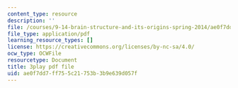 ```yaml
---
content_type: resource
description: ''
file: /courses/9-14-brain-structure-and-its-origins-spring-2014/ae0f7dd7ff755c21753b3b9e639d057f_555122.pdf
file_type: application/pdf
learning_resource_types: []
license: https://creativecommons.org/licenses/by-nc-sa/4.0/
ocw_type: OCWFile
resourcetype: Document
title: 3play pdf file
uid: ae0f7dd7-ff75-5c21-753b-3b9e639d057f
---
```

